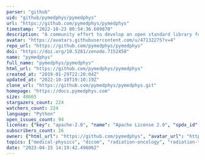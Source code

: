 ```yaml
---
parser: "github"
uid: "github/pymedphys/pymedphys"
url: "https://github.com/pymedphys/pymedphys"
timestamp: "2022-10-23 00:54:36.609870"
description: "A community effort to develop an open standard library for Medical Physics in Python. Building quality transparent software together via peer review and open source distribution. Open code is better science."
avatar: "https://avatars.githubusercontent.com/u/47132275?v=4"
repo_url: "https://github.com/pymedphys/pymedphys"
doi: "https://doi.org/10.5281/zenodo.7152450"
name: "pymedphys"
full_name: "pymedphys/pymedphys"
html_url: "https://github.com/pymedphys/pymedphys"
created_at: "2019-01-29T22:20:04Z"
updated_at: "2022-10-18T19:10:19Z"
clone_url: "https://github.com/pymedphys/pymedphys.git"
homepage: "https://docs.pymedphys.com"
size: 48665
stargazers_count: 224
watchers_count: 224
language: "Python"
open_issues_count: 94
license: {"key": "apache-2.0", "name": "Apache License 2.0", "spdx_id": "Apache-2.0", "url": "https://api.github.com/licenses/apache-2.0", "node_id": "MDc6TGljZW5zZTI="}
subscribers_count: 26
owner: {"html_url": "https://github.com/pymedphys", "avatar_url": "https://avatars.githubusercontent.com/u/47132275?v=4", "login": "pymedphys", "type": "Organization"}
topics: ["medical-physics", "dicom", "radiation-oncology", "radiation-therapy", "radiation-physics", "radiotherapy"]
date: "2023-04-15 14:19:42.496062"
---
```

